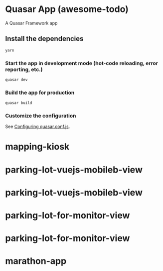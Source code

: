 # Quasar App (awesome-todo)

A Quasar Framework app

## Install the dependencies
```bash
yarn
```

### Start the app in development mode (hot-code reloading, error reporting, etc.)
```bash
quasar dev
```


### Build the app for production
```bash
quasar build
```

### Customize the configuration
See [Configuring quasar.conf.js](https://quasar.dev/quasar-cli/quasar-conf-js).
# mapping-kiosk
# parking-lot-vuejs-mobileb-view
# parking-lot-vuejs-mobileb-view
# parking-lot-for-monitor-view
# parking-lot-for-monitor-view
# marathon-app
